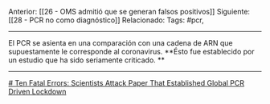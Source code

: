 Anterior: [[26 - OMS admitió que se generan falsos positivos]]
Siguiente: [[28 - PCR no como diagnóstico]]
Relacionado:
Tags: #pcr, 

---------------------------------------------------------------------
El PCR se asienta en una comparación con una cadena de ARN que supuestamente le corresponde al coronavirus. **Ésto fue establecido por un estudio que ha sido seriamente criticado. **

---------------------------------------------------------------------

[# Ten Fatal Errors: Scientists Attack Paper That Established Global PCR Driven Lockdown](https://uncoverdc.com/2020/12/03/ten-fatal-errors-scientists-attack-paper-that-established-global-pcr-driven-lockdown/)

